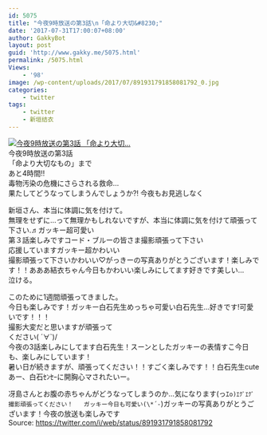 ```yaml
---
id: 5075
title: "今夜9時放送の第3話\n「命より大切&#8230;"
date: '2017-07-31T17:00:07+08:00'
author: GakkyBot
layout: post
guid: 'http://www.gakky.me/5075.html'
permalink: /5075.html
Views:
    - '98'
image: /wp-content/uploads/2017/07/891931791858081792_0.jpg
categories:
    - twitter
tags:
    - twitter
    - 新垣结衣
---
```


[![今夜9時放送の第3話
「命より大切...](http://www.yui-aragaki.org/wp-content/uploads/2017/07/891931791858081792_0.jpg)](http://www.yui-aragaki.org/wp-content/uploads/2017/07/891931791858081792_0.jpg)  
今夜9時放送の第3話  
「命より大切なもの」まで  
あと4時間‼︎  
毒物汚染の危機にさらされる救命…  
果たしてどうなってしまうんでしょうか⁈ 今夜もお見逃しなく

新垣さん、本当に体調に気を付けて。  
無理をせずに…って無理かもしれないですが、本当に体調に気を付けて頑張って下さい.♬ガッキー超可愛い  
第３話楽しみですコード・ブルーの皆さま撮影頑張って下さい  
応援していますガッキー超かわいい  
撮影頑張って下さいかわいい♡がっきーの写真ありがとうございます！楽しみです！！あああ結衣ちゃん今日もかわいい楽しみにしてます好きです美しい…  
泣ける。

このために1週間頑張ってきました。  
今日も楽しみです！ガッキー白石先生めっちゃ可愛い白石先生…好きです!可愛いです！！！  
撮影大変だと思いますが頑張って  
ください( ´∀`)/  
今夜の3話楽しみにしてます白石先生！スーンとしたガッキーの表情すこ今日も、楽しみにしています！  
暑い日が続きますが、頑張ってください！！すごく楽しみです！！白石先生cuteあー、白石ｾﾝｾｰに開胸心マされたいー。

冴島さんとお腹の赤ちゃんがどうなってしまうのか…気になります(っｴ`o)ｴｸﾞｴｸﾞ撮影頑張ってください！  
ガッキー今日も可愛い(\*´-`)ガッキーの写真ありがとうございます！今夜の放送も楽しみです  
Source: <https://twitter.com/i/web/status/891931791858081792>